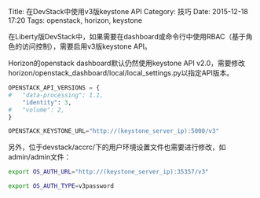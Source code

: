 Title: 在DevStack中使用v3版keystone API
Category: 技巧
Date: 2015-12-18 17:20
Tags: openstack, horizon, keystone

在Liberty版DevStack中，如果需要在dashboard或命令行中使用RBAC（基于角色的访问控制），需要启用v3版keystone API。

Horizon的openstack dashboard默认仍然使用keystone API v2.0，需要修改horizon/openstack_dashboard/local/local_settings.py以指定API版本。

```python
OPENSTACK_API_VERSIONS = {
#   "data-processing": 1.1,
    "identity": 3,
#   "volume": 2,
}

OPENSTACK_KEYSTONE_URL="http://(keystone_server_ip):5000/v3"
```

另外，位于devstack/accrc/下的用户环境设置文件也需要进行修改，如admin/admin文件：

```bash
export OS_AUTH_URL="http://(keystone_server_ip):35357/v3"

export OS_AUTH_TYPE=v3password
```
